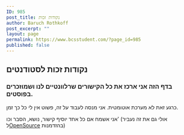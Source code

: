 ```yaml
---
ID: 985
post_title: נקודות זכות
author: Baruch Rothkoff
post_excerpt: ""
layout: page
permalink: https://www.bcsstudent.com/?page_id=985
published: false
---
```

<h2>נקודות זכות לסטודנטים</h2>		
		<h3>בדף הזה אני ארכז את כל הקישורים שרלוונטיים לנו ושמוזכרים בפוסטים.</h3><p>כרגע זאת לא מערכת אוטומטית. אני מנסה לעבוד על זה, פשוט אין לי כל כך זמן.</p><p>אני אשמח אם כל אחד יוסיף קישור, נושא, הסבר וכו' (אולי גם את זה נעביר ל<a href="https://www.bcsstudent.com/open-source/" target="_blank" rel="noopener">OpenSource</a> בהזדמנות)</p>